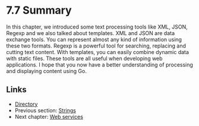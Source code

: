 # 7.7 Summary

In this chapter, we introduced some text processing tools like XML, JSON, Regexp and we also talked about templates. XML and JSON are data exchange tools. You can represent almost any kind of information using these two formats. Regexp is a powerful tool for searching, replacing and cutting text content. With templates, you can easily combine dynamic data with static files. These tools are all useful when developing web applications. I hope that you now have a better understanding of processing and displaying content using Go.

## Links

- [Directory](build-web-application-with-golang-en.md)
- Previous section: [Strings](07.6.md)
- Next chapter: [Web services](08.0.md)
